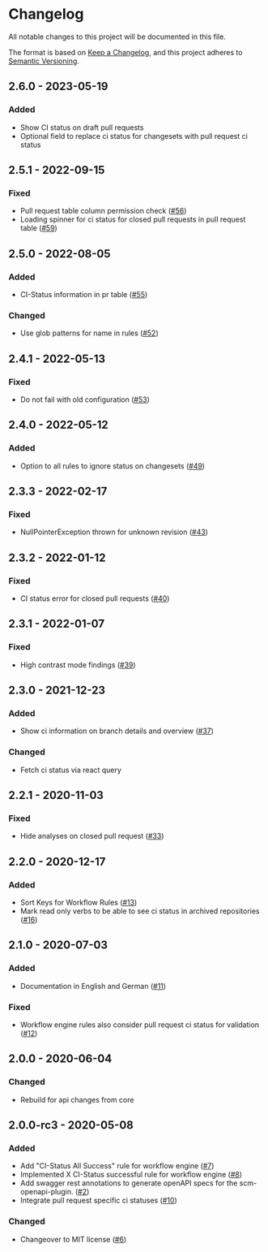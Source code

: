 # Changelog
All notable changes to this project will be documented in this file.

The format is based on [Keep a Changelog](https://keepachangelog.com/en/1.0.0/),
and this project adheres to [Semantic Versioning](https://semver.org/spec/v2.0.0.html).

## 2.6.0 - 2023-05-19
### Added
- Show CI status on draft pull requests
- Optional field to replace ci status for changesets with pull request ci status

## 2.5.1 - 2022-09-15
### Fixed
- Pull request table column permission check ([#56](https://github.com/scm-manager/scm-ci-plugin/pull/56))
- Loading spinner for ci status for closed pull requests in pull request table ([#59](https://github.com/scm-manager/scm-ci-plugin/pull/59))

## 2.5.0 - 2022-08-05
### Added
- CI-Status information in pr table ([#55](https://github.com/scm-manager/scm-ci-plugin/pull/55))

### Changed
- Use glob patterns for name in rules ([#52](https://github.com/scm-manager/scm-ci-plugin/pull/52))

## 2.4.1 - 2022-05-13
### Fixed
- Do not fail with old configuration ([#53](https://github.com/scm-manager/scm-ci-plugin/pull/53))

## 2.4.0 - 2022-05-12
### Added
- Option to all rules to ignore status on changesets ([#49](https://github.com/scm-manager/scm-ci-plugin/pull/49))

## 2.3.3 - 2022-02-17
### Fixed
- NullPointerException thrown for unknown revision ([#43](https://github.com/scm-manager/scm-ci-plugin/pull/43))

## 2.3.2 - 2022-01-12
### Fixed
- CI status error for closed pull requests ([#40](https://github.com/scm-manager/scm-ci-plugin/pull/40))

## 2.3.1 - 2022-01-07
### Fixed
- High contrast mode findings ([#39](https://github.com/scm-manager/scm-ci-plugin/pull/39))

## 2.3.0 - 2021-12-23
### Added
- Show ci information on branch details and overview ([#37](https://github.com/scm-manager/scm-ci-plugin/pull/37))

### Changed
- Fetch ci status via react query

## 2.2.1 - 2020-11-03
### Fixed
- Hide analyses on closed pull request ([#33](https://github.com/scm-manager/scm-ci-plugin/pull/33))

## 2.2.0 - 2020-12-17
### Added
- Sort Keys for Workflow Rules ([#13](https://github.com/scm-manager/scm-ci-plugin/pull/13))
- Mark read only verbs to be able to see ci status in archived repositories ([#16](https://github.com/scm-manager/scm-ci-plugin/pull/16))

## 2.1.0 - 2020-07-03
### Added
- Documentation in English and German ([#11](https://github.com/scm-manager/scm-ci-plugin/pull/11))

### Fixed
- Workflow engine rules also consider pull request ci status for validation ([#12](https://github.com/scm-manager/scm-ci-plugin/pull/12))

## 2.0.0 - 2020-06-04
### Changed
- Rebuild for api changes from core

## 2.0.0-rc3 - 2020-05-08
### Added
- Add "CI-Status All Success" rule for workflow engine ([#7](https://github.com/scm-manager/scm-ci-plugin/pull/7))
- Implemented X CI-Status successful rule for workflow engine ([#8](https://github.com/scm-manager/scm-ci-plugin/pull/8))
- Add swagger rest annotations to generate openAPI specs for the scm-openapi-plugin. ([#2](https://github.com/scm-manager/scm-ci-plugin/pull/5))
- Integrate pull request specific ci statuses ([#10](https://github.com/scm-manager/scm-ci-plugin/pull/10))

### Changed
- Changeover to MIT license ([#6](https://github.com/scm-manager/scm-ci-plugin/pull/6))

